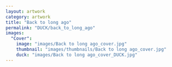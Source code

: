 ```yaml
---
layout: artwork
category: artwork
title: "Back to long ago"
permalink: "DUCK/back_to_long_ago"
images:
  "Cover":
    image: "images/Back to long ago_cover.jpg"
    thumbnail: "images/thumbnails/Back to long ago_cover.jpg"
    duck: "images/Back to long ago_cover_DUCK.jpg"
---
```

